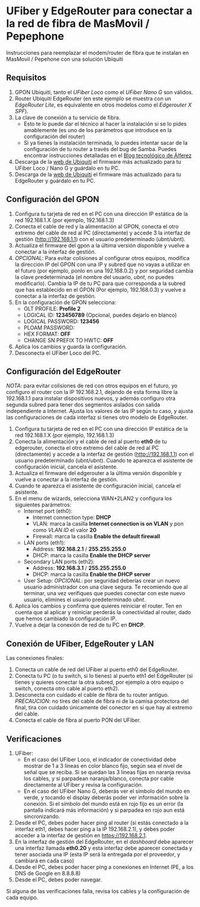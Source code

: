 # UFiber y EdgeRouter para conectar a la red de fibra de MasMovil / Pepephone

Instrucciones para reemplazar el modem/router de fibra que te instalan en MasMovil / Pepehone con una solución Ubiquiti

## Requisitos

1. GPON Ubiquiti, tanto el *UFiber Loco* como el *UFiber Nano G* son válidos.
2. Router Ubiquiti EdgeRouter (en este ejemplo se muestra con un *EdgeRouter Lite*, es equivalente en otros modelos como el *Edgerouter X SPF*).
3. La clave de conexión a tu servicio de fibra.
   - Esto te lo puede dar el técnico al hacer la instalación si se lo pides amablemente (es uno de los parámetros que introduce en la configuración del router)
   - Si ya tienes la instalación terminada, lo puedes intentar sacar de la configuración de tu router a través del bug de Samba. Puedes encontrar instrucciones detalladas en el [Blog tecnológico de Álferez](https://www.alferez.es/sacando-los-datos-del-router-de-fibra-masmovil/)
4. Descarga de la [web de Ubiquiti](https://www.ui.com/download/) el firmware más actualizado para tu UFiber Loco / Nano G y guárdalo en tu PC.
5. Descarga de la [web de Ubiquiti](https://www.ui.com/download/) el firmware más actualizado para tu EdgeRouter y guárdalo en tu PC.

## Configuración del GPON

1. Configura tu tarjeta de red en el PC con una dirección IP estática de la red 192.168.1.X (por ejemplo, 192.168.1.3)
2. Conecta el cable de red y la alimentación al GPON, conecta el otro extremo del cable de red al PC (directamente) y accede 3 la interfaz de gestión (http://192.168.1.1) con el usuario predeterminado (ubnt/ubnt).
4. Actualiza el firmware del gpon a la última versión disponible y vuelve a conectar a la interfaz de gestión.
5. *OPCIONAL*: Para evitar colisiones al configurar otros equipos, modifica la dirección IP del GPON con una IP y subred que no vayas a utilizar en el futuro (por ejemplo, ponlo en una 192.168.0.2) y por seguridad cambia la clave predeterminada (el nombre del usuario, *ubnt*, no puedes modificarlo). Cambia la IP de tu PC para que corresponda a la subred que has establecido en el GPON (Por ejemplo, 192.168.0.3) y vuelve a conectar a la interfaz de gestión.
6. En la configuración de GPON selecciona:
   - OLT PROFILE: **Profile 2**
   - LOGICAL ID: **123456789** (Opcional, puedes dejarlo en blanco)
   - LOGICAL PASSWORD: **123456**
   - PLOAM PASSWORD: **<CLAVE DE TU FIBRA>**
   - HEX FORMAT: **OFF**
   - CHANGE SN PREFIX TO HWTC: **OFF**
7. Aplica los cambios y guarda la configuración.
8. Desconecta el UFiber Loco del PC.
  
## Configuración del EdgeRouter

*NOTA*: para evitar colisiones de red con otros equipos en el futuro, yo configuro el router con la IP 192.168.2.1, dejando de esta forma libre la 192.168.1.1 para instalar dispositivos nuevos, y además configuro otra segunda subred para tener dos segmentos aislados con salida independiente a Internet. Ajusta los valores de las IP según tu caso, y ajusta las configuraciones de cada interfaz si tienes otro modelo de EdgeRouter.

1. Configura tu tarjeta de red en el PC con una dirección IP estática de la red 192.168.1.X (por ejemplo, 192.168.1.3)
2. Conecta la alimentación y el cable de red al puerto **eth0** de tu edgerouter, conecta el otro extremo del cable de red al PC (directamente) y accede a la interfaz de gestión (http://192.168.1.1) con el usuario predeterminado (ubnt/ubnt). Cuando te aparezca el asistente de configuración inicial, cancela el asistente.
3. Actualiza el firmware del edgerouter a la última versión disponible y vuelve a conectar a la interfaz de gestión.
4. Cuando te aparezca el asistente de configuración inicial, cancela el asistente.
5. En el menu de wizards, selecciona WAN+2LAN2 y configura los siguientes parámetros: 
   - Internet port (eth0):
     - Internet connection type: **DHCP**
     - VLAN: marca la casilla **Internet connection is on VLAN** y pon como *VLAN ID* el valor **20**
     - Firewall: marca la casilla **Enable the default firewall**
   - LAN ports (eth1):
     - Address: **192.168.2.1** / **255.255.255.0**
     - DHCP: marca la casilla **Enable the DHCP server**
   - Secondary LAN ports (eth2):
     - Address: **192.168.3.1** / **255.255.255.0**
     - DHCP: marca la casilla **Enable the DHCP server**
   - User Setup: *OPCIONAL*: por seguridad deberías crear un nuevo usuario administrador con una clave segura. Te recomiendo que al terminar, una vez verifiques que puedes conectar con este nuevo usuario, elimines el usuario predeterminado *ubnt*.
6. Aplica los cambios y confirma que quieres reiniciar el router. Ten en cuenta que al aplicar y reiniciar perderás la conectividad al router, dado que hemos cambiado la configuración IP.
7. Vuelve a dejar la conexión de red de tu PC en **DHCP**.

## Conexión de UFiber, EdgeRouter y LAN

Las conexiones finales:

1. Conecta un cable de red del UFiber al puerto eth0 del EdgeRouter.
2. Conecta tu PC (o tu switch, si lo tienes) al puerto eth1 del EdgeRouter (si tienes y quieres conectar la otra subred, por ejemplo a otro equipo o switch, conecta otro cable al puerto eth2).
3. Desconecta con cuidado el cable de fibra de tu router antiguo. *PRECAUCION*: no tires del cable de fibra ni de la camisa protectora del final, tira con cuidado únicamente del conector en sí que hay al extremo del cable.
4. Conecta el cable de fibra al puerto PON del UFiber.

## Verificaciones

1. UFiber:
   - En el caso del UFiber Loco, el indicador de conectividad debe mostrar de 1 a 3 líneas en color blanco fijo, según sea el nivel de señal que se reciba. Si se quedan las 3 líneas fijas en naranja revisa los cables, y si parpadean naranja/blanco, conecta por cable directamente al UFiber y revisa la configuración.
   - En el caso del UFiber Nano G, deberás ver el símbolo del mundo en verde, y tocando el display deberás poder ver información sobre la conexión. Si el símbolo del mundo está en rojo fijo es un error (la pantalla indicará más información) y si parpadea en rojo aun está sincronizando.
2. Desde el PC, debes poder hacer ping al router (si estás conectado a la interfaz eth1, debes hacer ping a la IP 192.168.2.1), y debes poder acceder a la interfaz de gestión en https://192.168.2.1.
3. En la interfaz de gestión del EdgeRouter, en el *dashboard* debe aparecer una interfaz llamada **eth0.20** y esta interfaz debe aparecer conectada y tener asociada una IP (esta IP será la entregada por el proveedor, y cambiará en cada caso)
4. Desde el PC, debes poder hacer ping a conexiones en Internet (PE, a los DNS de Google en 8.8.8.8)
5. Desde el PC, debes poder navegar.

Si alguna de las verificaciones falla, revisa los cables y la configuración de cada equipo.
